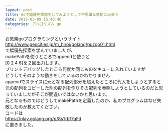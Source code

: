 ```yaml
---
layout: post
title: Goで幅優先探索をしてみようとして不思議な挙動に出会う
date: 2015-03-09 15:40:46
categories: アルゴリズム go
---
```

<!-- {% raw %} -->
<p>お気楽goプログラミングというサイト<br>
<a href="http://www.geocities.jp/m_hiroi/golang/puzgo01.html" rel="nofollow">http://www.geocities.jp/m_hiroi/golang/puzgo01.html</a><br>
で幅優先探索を学んでいましたが、<br>
makePathを使うところでappendと使うと<br>
[0 2 4 6]を２回出力します。<br>
プリントデバッグしたところ何度か同じものをキューに入れていますが<br>
どうしてそのような動きをしているのかわかりません<br>
appendでスライスに元となる配列部分を超えたところに代入をしようとすると元の配列をコピーした別の配列を作りその配列を参照しようとしているのだと思っていましたがそこが間違いではないかと思います。<br>
元となるものではどうしてmakePathを定義したのか、私のプログラムはなぜ失敗したのか教えてください。<br>
コードは<br>
<a href="https://play.golang.org/p/8s1-bf7qFd" rel="nofollow">https://play.golang.org/p/8s1-bf7qFd</a><br>
に置きました。</p>
<!-- {% endraw %} -->
